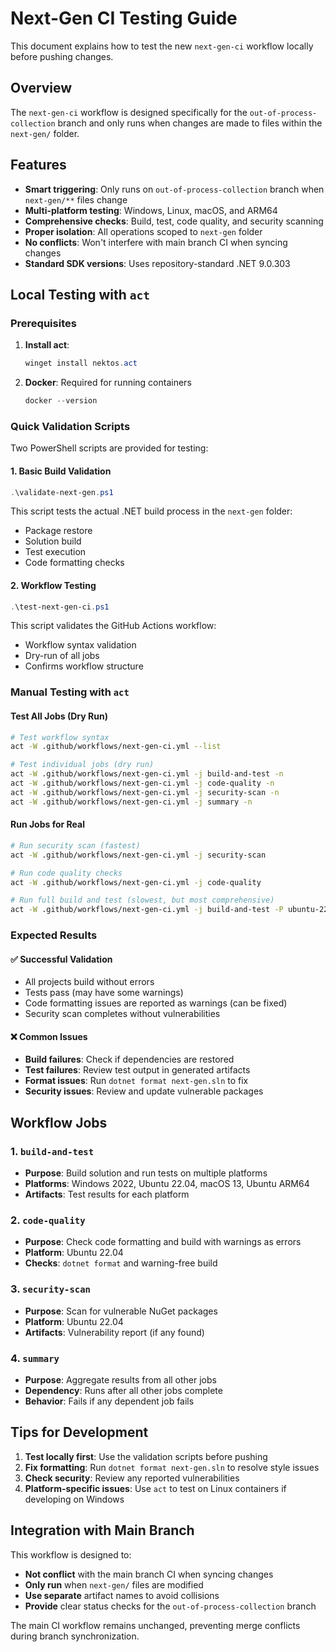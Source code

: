 # Next-Gen CI Testing Guide

This document explains how to test the new `next-gen-ci` workflow locally before pushing changes.

## Overview

The `next-gen-ci` workflow is designed specifically for the `out-of-process-collection` branch and only runs when changes are made to files within the `next-gen/` folder.

## Features

- **Smart triggering**: Only runs on `out-of-process-collection` branch when `next-gen/**` files change
- **Multi-platform testing**: Windows, Linux, macOS, and ARM64
- **Comprehensive checks**: Build, test, code quality, and security scanning
- **Proper isolation**: All operations scoped to `next-gen` folder
- **No conflicts**: Won't interfere with main branch CI when syncing changes
- **Standard SDK versions**: Uses repository-standard .NET 9.0.303

## Local Testing with `act`

### Prerequisites

1. **Install act**: 
   ```powershell
   winget install nektos.act
   ```

2. **Docker**: Required for running containers
   ```powershell
   docker --version
   ```

### Quick Validation Scripts

Two PowerShell scripts are provided for testing:

#### 1. Basic Build Validation
```powershell
.\validate-next-gen.ps1
```
This script tests the actual .NET build process in the `next-gen` folder:
- Package restore
- Solution build  
- Test execution
- Code formatting checks

#### 2. Workflow Testing
```powershell
.\test-next-gen-ci.ps1
```
This script validates the GitHub Actions workflow:
- Workflow syntax validation
- Dry-run of all jobs
- Confirms workflow structure

### Manual Testing with `act`

#### Test All Jobs (Dry Run)
```bash
# Test workflow syntax
act -W .github/workflows/next-gen-ci.yml --list

# Test individual jobs (dry run)
act -W .github/workflows/next-gen-ci.yml -j build-and-test -n
act -W .github/workflows/next-gen-ci.yml -j code-quality -n
act -W .github/workflows/next-gen-ci.yml -j security-scan -n
act -W .github/workflows/next-gen-ci.yml -j summary -n
```

#### Run Jobs for Real
```bash
# Run security scan (fastest)
act -W .github/workflows/next-gen-ci.yml -j security-scan

# Run code quality checks
act -W .github/workflows/next-gen-ci.yml -j code-quality

# Run full build and test (slowest, but most comprehensive)
act -W .github/workflows/next-gen-ci.yml -j build-and-test -P ubuntu-22.04=catthehacker/ubuntu:act-22.04
```

### Expected Results

#### ✅ Successful Validation
- All projects build without errors
- Tests pass (may have some warnings)
- Code formatting issues are reported as warnings (can be fixed)
- Security scan completes without vulnerabilities

#### ❌ Common Issues
- **Build failures**: Check if dependencies are restored
- **Test failures**: Review test output in generated artifacts
- **Format issues**: Run `dotnet format next-gen.sln` to fix
- **Security issues**: Review and update vulnerable packages

## Workflow Jobs

### 1. `build-and-test`
- **Purpose**: Build solution and run tests on multiple platforms
- **Platforms**: Windows 2022, Ubuntu 22.04, macOS 13, Ubuntu ARM64
- **Artifacts**: Test results for each platform

### 2. `code-quality`
- **Purpose**: Check code formatting and build with warnings as errors
- **Platform**: Ubuntu 22.04
- **Checks**: `dotnet format` and warning-free build

### 3. `security-scan`
- **Purpose**: Scan for vulnerable NuGet packages
- **Platform**: Ubuntu 22.04
- **Artifacts**: Vulnerability report (if any found)

### 4. `summary`
- **Purpose**: Aggregate results from all other jobs
- **Dependency**: Runs after all other jobs complete
- **Behavior**: Fails if any dependent job fails

## Tips for Development

1. **Test locally first**: Use the validation scripts before pushing
2. **Fix formatting**: Run `dotnet format next-gen.sln` to resolve style issues
3. **Check security**: Review any reported vulnerabilities
4. **Platform-specific issues**: Use `act` to test on Linux containers if developing on Windows

## Integration with Main Branch

This workflow is designed to:
- **Not conflict** with the main branch CI when syncing changes
- **Only run** when `next-gen/` files are modified
- **Use separate** artifact names to avoid collisions
- **Provide** clear status checks for the `out-of-process-collection` branch

The main CI workflow remains unchanged, preventing merge conflicts during branch synchronization.
